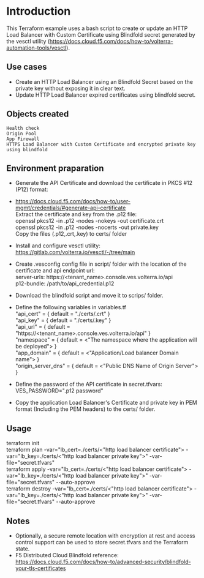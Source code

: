 # Introduction  
This Terraform example uses a bash script to create or update an HTTP Load Balancer with Custom Certificate using Blindfold secret generated by the vesctl utility (https://docs.cloud.f5.com/docs/how-to/volterra-automation-tools/vesctl).  

## Use cases
- Create an HTTP Load Balancer using an Blindfold Secret based on the private key without exposing it in clear text.  
- Update HTTP Load Balancer expired certificates using blindfold secret.  

## Objects created
    Health check
    Origin Pool  
    App Firewall  
    HTTPS Load Balancer with Custom Certificate and encrypted private key using blindfold  

## Environment praparation 

- Generate the API Certificate and download the certificate in PKCS #12 (P12) format:  
- https://docs.cloud.f5.com/docs/how-to/user-mgmt/credentials/#generate-api-certificate  
  Extract the certificate and key from the .p12 file:  
	openssl pkcs12 -in <filename>.p12 -nodes -nokeys -out certificate.crt  
	openssl pkcs12 -in <filename>.p12 -nodes -nocerts -out private.key  
  Copy the files (.p12,.crt,.key) to certs/ folder  

- Install and configure vesctl utility: https://gitlab.com/volterra.io/vesctl/-/tree/main  

- Create .vesconfig config file in script/ folder with the location of the certificate and api endpoint url:  
  server-urls: https://<tenant_name>.console.ves.volterra.io/api  
  p12-bundle: /path/to/api_credential.p12  

- Download the blindfold script and move it to scrips/ folder.  

- Define the following variables in variables.tf  
    "api_cert" = { default = "./certs/<api credential certificate>.crt" }  
    "api_key" = { default = "./certs/<api credential key>.key" }  
    "api_url" = { default = "https://<tenant_name>.console.ves.volterra.io/api" }  
    "namespace" = { default = <"The namespace where the application will be deployed"> }  
    "app_domain" = { default = <"Application/Load balancer Domain name"> }  
    "origin_server_dns" = { default = <"Public DNS Name of Origin Server"> }  

- Define the password of the API certificate in secret.tfvars:  
  VES_PASSWORD=".p12 password"  

- Copy the application Load Balancer's Certificate and private key in PEM format (Including the PEM headers) to the certs/ folder.  

## Usage   
terraform init  
terraform plan -var="lb_cert=./certs/<"http load balancer certificate"> -var="lb_key=./certs/<"http load balancer private key">" -var-file="secret.tfvars"  
terraform apply -var="lb_cert=./certs/<"http load balancer certificate"> -var="lb_key=./certs/<"http load balancer private key">" -var-file="secret.tfvars" --auto-approve  
terraform destroy -var="lb_cert=./certs/<"http load balancer certificate"> -var="lb_key=./certs/<"http load balancer private key">" -var-file="secret.tfvars" --auto-approve

## Notes  
- Optionally, a secure remote location with encryption at rest and access control support can be used to store secret.tfvars and the Terraform state.  
- F5 Distributed Cloud Blindfold reference: https://docs.cloud.f5.com/docs/how-to/advanced-security/blindfold-your-tls-certificates   
